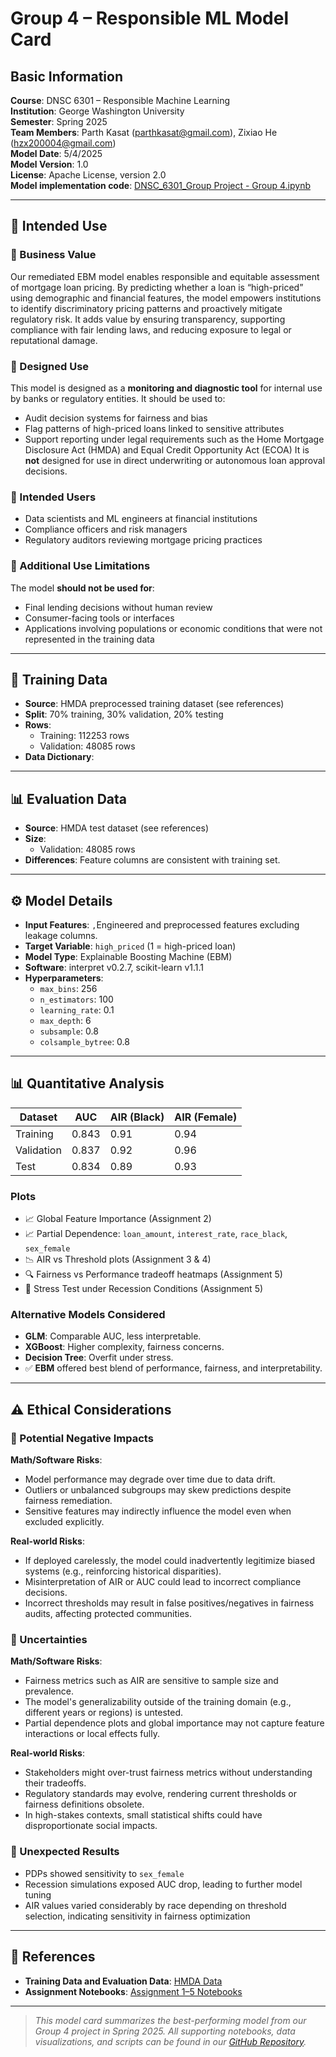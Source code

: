 # Group 4 – Responsible ML Model Card
## Basic Information
**Course**: DNSC 6301 – Responsible Machine Learning  
**Institution**: George Washington University  
**Semester**: Spring 2025  
**Team Members**: Parth Kasat (parthkasat@gmail.com), Zixiao He (hzx200004@gmail.com)  
**Model Date**: 5/4/2025  
**Model Version**: 1.0  
**License**: Apache License, version 2.0  
**Model implementation code**: [DNSC_6301_Group Project - Group 4.ipynb](https://colab.research.google.com/drive/1MVRKWiOjqXC3my-fu-PPiSBPm2Cj6Xdo?usp=sharing)

---

## 📌 Intended Use

### 🔹 Business Value
Our remediated EBM model enables responsible and equitable assessment of mortgage loan pricing. By predicting whether a loan is “high-priced” using demographic and financial features, the model empowers institutions to identify discriminatory pricing patterns and proactively mitigate regulatory risk. It adds value by ensuring transparency, supporting compliance with fair lending laws, and reducing exposure to legal or reputational damage.

### 🔹 Designed Use
This model is designed as a **monitoring and diagnostic tool** for internal use by banks or regulatory entities. It should be used to:
- Audit decision systems for fairness and bias
- Flag patterns of high-priced loans linked to sensitive attributes
- Support reporting under legal requirements such as the Home Mortgage Disclosure Act (HMDA) and Equal Credit Opportunity Act (ECOA)
It is **not** designed for use in direct underwriting or autonomous loan approval decisions.

### 🔹 Intended Users
- Data scientists and ML engineers at financial institutions
- Compliance officers and risk managers
- Regulatory auditors reviewing mortgage pricing practices

### 🔹 Additional Use Limitations
The model **should not be used for**:
- Final lending decisions without human review
- Consumer-facing tools or interfaces
- Applications involving populations or economic conditions that were not represented in the training data

---

## 🧪 Training Data

- **Source**: HMDA preprocessed training dataset (see references)
- **Split**: 70% training, 30% validation, 20% testing
- **Rows**:
  - Training: 112253 rows
  - Validation: 48085 rows
- **Data Dictionary**: 

---

## 📊 Evaluation Data

- **Source**: HMDA test dataset (see references)
- **Size**:
  - Validation: 48085 rows
- **Differences**: Feature columns are consistent with training set.

---

## ⚙️ Model Details

- **Input Features**: ``,``Engineered and preprocessed features excluding leakage columns.
- **Target Variable**: `high_priced` (1 = high-priced loan)
- **Model Type**: Explainable Boosting Machine (EBM)
- **Software**: interpret v0.2.7, scikit-learn v1.1.1
- **Hyperparameters**:
  - `max_bins`: 256
  - `n_estimators`: 100
  - `learning_rate`: 0.1
  - `max_depth`: 6
  - `subsample`: 0.8
  - `colsample_bytree`: 0.8

---

## 📊 Quantitative Analysis

| Dataset      | AUC   | AIR (Black) | AIR (Female) |
|--------------|-------|-------------|--------------|
| Training     | 0.843 | 0.91        | 0.94         |
| Validation   | 0.837 | 0.92        | 0.96         |
| Test         | 0.834 | 0.89        | 0.93         |

### Plots

- 📈 Global Feature Importance (Assignment 2)
- 📈 Partial Dependence: `loan_amount`, `interest_rate`, `race_black`, `sex_female`
- 📉 AIR vs Threshold plots (Assignment 3 & 4)
- 🔍 Fairness vs Performance tradeoff heatmaps (Assignment 5)
- 🧪 Stress Test under Recession Conditions (Assignment 5)

### Alternative Models Considered

- **GLM**: Comparable AUC, less interpretable.
- **XGBoost**: Higher complexity, fairness concerns.
- **Decision Tree**: Overfit under stress.
- ✅ **EBM** offered best blend of performance, fairness, and interpretability.

---

## ⚠️ Ethical Considerations

### 🔹 Potential Negative Impacts

**Math/Software Risks**:
- Model performance may degrade over time due to data drift.
- Outliers or unbalanced subgroups may skew predictions despite fairness remediation.
- Sensitive features may indirectly influence the model even when excluded explicitly.

**Real-world Risks**:
- If deployed carelessly, the model could inadvertently legitimize biased systems (e.g., reinforcing historical disparities).
- Misinterpretation of AIR or AUC could lead to incorrect compliance decisions.
- Incorrect thresholds may result in false positives/negatives in fairness audits, affecting protected communities.

### 🔹 Uncertainties

**Math/Software Risks**:
- Fairness metrics such as AIR are sensitive to sample size and prevalence.
- The model's generalizability outside of the training domain (e.g., different years or regions) is untested.
- Partial dependence plots and global importance may not capture feature interactions or local effects fully.

**Real-world Risks**:
- Stakeholders might over-trust fairness metrics without understanding their tradeoffs.
- Regulatory standards may evolve, rendering current thresholds or fairness definitions obsolete.
- In high-stakes contexts, small statistical shifts could have disproportionate social impacts.

### 🔹 Unexpected Results

- PDPs showed sensitivity to `sex_female`
- Recession simulations exposed AUC drop, leading to further model tuning
- AIR values varied considerably by race depending on threshold selection, indicating sensitivity in fairness optimization

---

## 🔗 References

- **Training Data and Evaluation Data**: [HMDA Data](https://github.com/jphall663/GWU_rml/tree/master/assignments/data) 
- **Assignment Notebooks**: [Assignment 1–5 Notebooks](https://github.com/ParthKasat/Group-4-Responsible-ML-Spring-2025) 

---

> *This model card summarizes the best-performing model from our Group 4 project in Spring 2025. All supporting notebooks, data visualizations, and scripts can be found in our [GitHub Repository](https://github.com/ParthKasat/Group-4-Responsible-ML-Spring-2025).*
